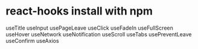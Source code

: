 # react-hooks install with npm

useTitle
useInput
usePageLeave
useClick
useFadeIn
useFullScreen
useHover
useNetwork
useNotification
useScroll
useTabs
usePreventLeave
useConfirm
useAxios
